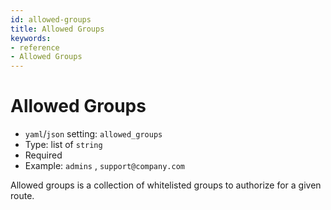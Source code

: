 ```yaml
---
id: allowed-groups
title: Allowed Groups
keywords:
- reference
- Allowed Groups
---
```



# Allowed Groups
- `yaml`/`json` setting: `allowed_groups`
- Type: list of `string`
- Required
- Example: `admins` , `support@company.com`

Allowed groups is a collection of whitelisted groups to authorize for a given route.

